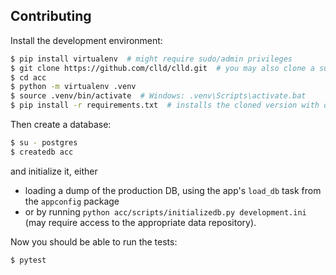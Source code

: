Contributing
------------

Install the development environment:

```sh
$ pip install virtualenv  # might require sudo/admin privileges
$ git clone https://github.com/clld/clld.git  # you may also clone a suitable fork
$ cd acc
$ python -m virtualenv .venv
$ source .venv/bin/activate  # Windows: .venv\Scripts\activate.bat
$ pip install -r requirements.txt  # installs the cloned version with dev-tools in development mode
```

Then create a database:

```sh
$ su - postgres
$ createdb acc
```

and initialize it, either
- loading a dump of the production DB, using the app's `load_db` task from the
`appconfig` package
- or by running `python acc/scripts/initializedb.py development.ini` (may require access to the appropriate data repository).

Now you should be able to run the tests:

```sh
$ pytest
```
